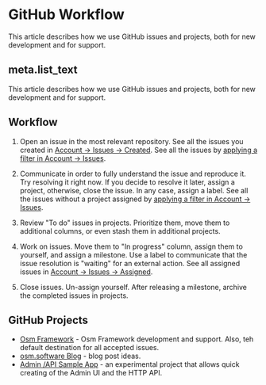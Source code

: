 # GitHub Workflow

This article describes how we use GitHub issues and projects, both for new
development and for support.

## meta.list_text

This article describes how we use GitHub issues and projects, both for new development and for support.

## Workflow

1. Open an issue in the most relevant repository. See all the issues you created in [Account -> Issues -> Created](https://github.com/issues). See all the issues by [applying a filter in Account -> Issues](https://github.com/issues?q=is%3Aopen+is%3Aissue+archived%3Afalse+org%3Aosmphp).

2. Communicate in order to fully understand the issue and reproduce it. Try resolving it right now. If you decide to resolve it later, assign a project, otherwise, close the issue. In any case, assign a label. See all the issues without a project assigned by [applying a filter in Account -> Issues](https://github.com/issues?q=is%3Aopen+is%3Aissue+archived%3Afalse+org%3Aosmphp+no%3Aproject).

3. Review "To do" issues in projects. Prioritize them, move them to additional columns, or even stash them in additional projects.

4. Work on issues. Move them to "In progress" column, assign them to yourself, and assign a milestone. Use a label to communicate that the issue resolution is "waiting" for an external action. See all assigned issues in [Account -> Issues -> Assigned](https://github.com/issues/assigned).

5. Close issues. Un-assign yourself. After releasing a milestone, archive the completed issues in projects.

## GitHub Projects

* [Osm Framework](https://github.com/orgs/osmphp/projects/1) - Osm Framework development and support. Also, teh default destination for all accepted issues.
* [osm.software Blog](https://github.com/orgs/osmphp/projects/2) - blog post ideas.
* [Admin /API Sample App](https://github.com/orgs/osmphp/projects/3) - an experimental project that allows quick creating of the Admin UI and the HTTP API.
 
 